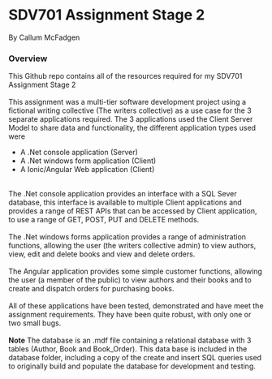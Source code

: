 # SDV701 Assignment Stage 2
By Callum McFadgen

### Overview
This Github repo contains all of the resources required for my SDV701 Assignment Stage 2
<br />
<br />
This assignment was a multi-tier software development project using a fictional writing collective (The writers collective) as a use case for the 3 separate applications required. 
The 3 applications used the Client Server Model to share data and functionality, the different application types used were
<ul>
  <li>A .Net console application (Server)</li>
  <li>A .Net windows form application (Client)</li>
  <li>A Ionic/Angular Web application (Client)</li>
</ul>
<br />
The .Net console application provides an interface with a SQL Sever database, this interface is available to multiple Client applications and provides a range of REST APIs that can be accessed by Client application, to use a range of GET, POST, PUT and DELETE methods.
<br />
<br />
The .Net windows forms application provides a range of administration functions, allowing the user (the writers collective admin) to view authors, view, edit and delete books and view and delete orders.
<br />
<br />
The Angular application provides some simple customer functions, allowing the user (a member of the public) to view authors and their books and to create and dispatch orders for purchasing books.
<br />
<br />
All of these applications have been tested, demonstrated and have meet the assignment requirements.  They have been quite robust, with only one or two small bugs.
<br />
<br />
<b>Note</b> The database is an .mdf file containing a relational database with 3 tables (Author, Book and Book_Order).  This data base is included in the database folder, including a copy of the create and insert SQL queries used to originally build and populate the database for development and testing.
